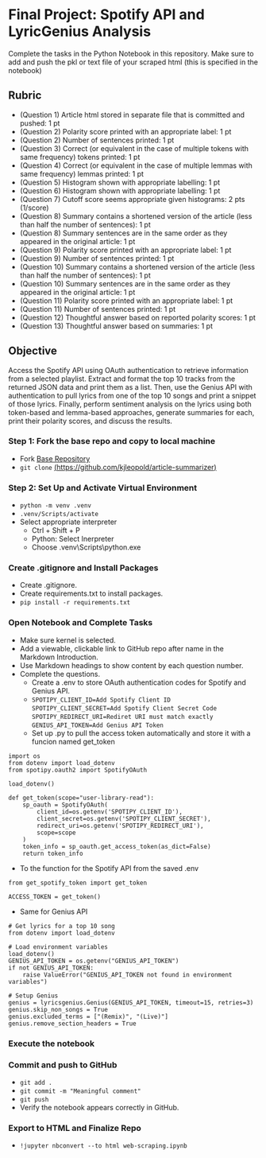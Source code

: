 # Final Project: Spotify API and LyricGenius Analysis

Complete the tasks in the Python Notebook in this repository.
Make sure to add and push the pkl or text file of your scraped html (this is specified in the notebook)

## Rubric

* (Question 1) Article html stored in separate file that is committed and pushed: 1 pt
* (Question 2) Polarity score printed with an appropriate label: 1 pt
* (Question 2) Number of sentences printed: 1 pt
* (Question 3) Correct (or equivalent in the case of multiple tokens with same frequency) tokens printed: 1 pt
* (Question 4) Correct (or equivalent in the case of multiple lemmas with same frequency) lemmas printed: 1 pt
* (Question 5) Histogram shown with appropriate labelling: 1 pt
* (Question 6) Histogram shown with appropriate labelling: 1 pt
* (Question 7) Cutoff score seems appropriate given histograms: 2 pts (1/score)
* (Question 8) Summary contains a shortened version of the article (less than half the number of sentences): 1 pt
* (Question 8) Summary sentences are in the same order as they appeared in the original article: 1 pt
* (Question 9) Polarity score printed with an appropriate label: 1 pt
* (Question 9) Number of sentences printed: 1 pt
* (Question 10) Summary contains a shortened version of the article (less than half the number of sentences): 1 pt
* (Question 10) Summary sentences are in the same order as they appeared in the original article: 1 pt
* (Question 11) Polarity score printed with an appropriate label: 1 pt
* (Question 11) Number of sentences printed: 1 pt
* (Question 12) Thoughtful answer based on reported polarity scores: 1 pt
* (Question 13) Thoughtful answer based on summaries: 1 pt

## Objective
Access the Spotify API using OAuth authentication to retrieve information from a selected playlist. Extract and format the top 10 tracks from the returned JSON data and print them as a list. Then, use the Genius API with authentication to pull lyrics from one of the top 10 songs and print a snippet of those lyrics. Finally, perform sentiment analysis on the lyrics using both token-based and lemma-based approaches, generate summaries for each, print their polarity scores, and discuss the results.

### Step 1: Fork the base repo and copy to local machine
* Fork [Base Repository](https://github.com/wmnlp-materials/article-summarizer)
* `git clone` [(https://github.com/kjleopold/article-summarizer)](https://github.com/kjleopold/article-summarizer)

### Step 2: Set Up and Activate Virtual Environment
* `python -m venv .venv`
* `.venv/Scripts/activate`
* Select appropriate interpreter
    - Ctrl + Shift + P
    - Python: Select Inerpreter
    - Choose .venv\Scripts\python.exe

### Create .gitignore and Install Packages
* Create .gitignore.
* Create requirements.txt to install packages.
* `pip install -r requirements.txt`

### Open Notebook and Complete Tasks
* Make sure kernel is selected.
* Add a viewable, clickable link to GitHub repo after name in the Markdown Introduction.
* Use Markdown headings to show content by each question number.
* Complete the questions.
  * Create a .env to store OAuth authentication codes for Spotify and Genius API.
  * `SPOTIPY_CLIENT_ID=Add Spotify Client ID`
  `SPOTIPY_CLIENT_SECRET=Add Spotify Client Secret Code`
  `SPOTIPY_REDIRECT_URI=Rediret URI must match exactly`
  `GENIUS_API_TOKEN=Add Genius API Token`
  * Set up .py to pull the access token automatically and store it with a funcion named get_token  
```
import os
from dotenv import load_dotenv
from spotipy.oauth2 import SpotifyOAuth

load_dotenv()

def get_token(scope="user-library-read"):
    sp_oauth = SpotifyOAuth(
        client_id=os.getenv('SPOTIPY_CLIENT_ID'),
        client_secret=os.getenv('SPOTIPY_CLIENT_SECRET'),
        redirect_uri=os.getenv('SPOTIPY_REDIRECT_URI'),
        scope=scope
    )
    token_info = sp_oauth.get_access_token(as_dict=False)
    return token_info
```

  * To the function for the Spotify API from the saved .env
```
from get_spotify_token import get_token

ACCESS_TOKEN = get_token()
```

  * Same for Genius API
```
# Get lyrics for a top 10 song
from dotenv import load_dotenv

# Load environment variables
load_dotenv()
GENIUS_API_TOKEN = os.getenv("GENIUS_API_TOKEN")
if not GENIUS_API_TOKEN:
    raise ValueError("GENIUS_API_TOKEN not found in environment variables")

# Setup Genius
genius = lyricsgenius.Genius(GENIUS_API_TOKEN, timeout=15, retries=3)
genius.skip_non_songs = True
genius.excluded_terms = ["(Remix)", "(Live)"]
genius.remove_section_headers = True
```

### Execute the notebook

### Commit and push to GitHub
* `git add .`
* `git commit -m "Meaningful comment"`
* `git push`
* Verify the notebook appears correctly in GitHub.

### Export to HTML and Finalize Repo
* `!jupyter nbconvert --to html web-scraping.ipynb`
